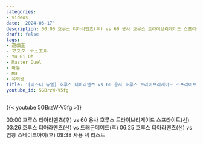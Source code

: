```yaml
---
categories:
- videos
date: '2024-06-17'
description: 00:00 호루스 티아라멘츠(후) vs 60 용사 호루스 트라이브리게이드 스프라이트(선)
draft: false
tags:
- 遊戯王
- マスターデュエル
- Yu-Gi-Oh
- Master Duel
- 마듀
- MD
- 유희왕
title: '[마스터 듀얼] 호루스 티아라멘츠 vs 60 용사 호루스 트라이브리게이드 스프라이트, 드래곤메이드, 염왕 스네이크아이'
youtube_id: 5GBrzW-V5fg
---
```



{{< youtube 5GBrzW-V5fg >}}

00:00 호루스 티아라멘츠(후) vs 60 용사 호루스 트라이브리게이드 스프라이트(선)
03:26 호루스 티아라멘츠(선) vs 드래곤메이드(후)
06:25 호루스 티아라멘츠(선) vs 염왕 스네이크아이(후)
09:38 사용 덱 리스트